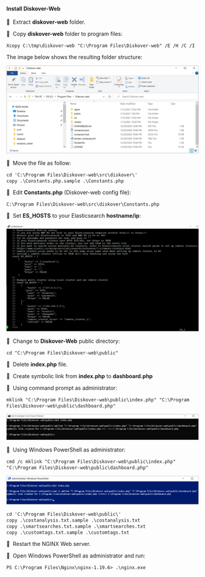 #### Install Diskover-Web

🔴 &nbsp;Extract **diskover-web** folder.

🔴 &nbsp;Copy **diskover-web** folder to program files:
```
Xcopy C:\tmp\diskover-web "C:\Program Files\Diskover-web" /E /H /C /I
```

The image below shows the resulting folder structure:

![Image: Diskover-Web  Folder Structure](images/image_diskover_web_install_for_windows_folder_structure.png)

🔴 &nbsp;Move the file as follow:
```
cd 'C:\Program Files\Diskover-web\src\diskover\'
copy .\Constants.php.sample .\Constants.php
```

<p id="change_user_pass_windows"></p>

🔴 &nbsp;Edit **Constants.php**  (Diskover-web config file):
```
C:\Program Files\Diskover-web\src\diskover\Constants.php
```

🔴 &nbsp;Set **ES_HOSTS** to your Elasticsearch **hostname/ip**:

![Image: Set ES_HOST to Elasticsearch HOSTNAME](images/image_diskover_web_install_for_windows_set_eshost_to_elasticsearch_hostname.png)

🔴 &nbsp;Change to **Diskover-Web** public directory:
```
cd "C:\Program Files\Diskover-web\public"
```

🔴 &nbsp;Delete **index.php** file.

🔴 &nbsp;Create symbolic link from **index.php** to **dashboard.php**

🔴 &nbsp;Using command prompt as administrator:
```
mklink "C:\Program Files\Diskover-web\public\index.php" "C:\Program Files\Diskover-web\public\dashboard.php"
```

![Image: Create Symbolic PHP links](images/image_diskover_web_install_for_windows_create_symbolic_link_command_prompt_index_to_dashboard.png)

🔴 &nbsp;Using Windows PowerShell as administrator:
```
cmd /c mklink "C:\Program Files\Diskover-web\public\index.php" "C:\Program Files\Diskover-web\public\dashboard.php"
```

![Image: Using Windows PowerShell as an Administrator](images/image_diskover_web_install_for_windows_create_symbolic_link_with_powershell_index_to_dashboard.png)

```
cd 'C:\Program Files\Diskover-web\public\'
copy .\costanalysis.txt.sample .\costanalysis.txt
copy .\smartsearches.txt.sample .\smartsearches.txt
copy .\customtags.txt.sample .\customtags.txt
```

🔴 &nbsp;Restart the NGINX Web server.

🔴 &nbsp;Open Windows PowerShell as administrator and run:
```
PS C:\Program Files\Nginx\nginx-1.19.6> .\nginx.exe
```
